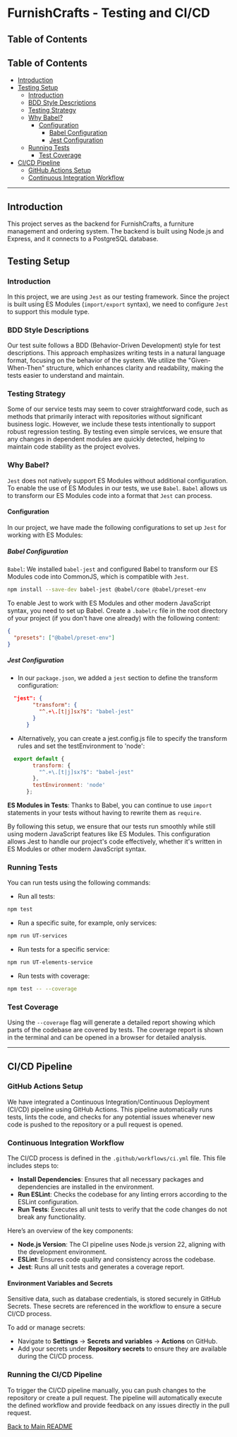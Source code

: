 
# FurnishCrafts - Testing and CI/CD

## Table of Contents

## Table of Contents

- [Introduction](#introduction)
- [Testing Setup](#testing-setup)
    - [Introduction](#introduction)
    - [BDD Style Descriptions](#bdd-style-descriptions)
    - [Testing Strategy](#testing-strategy)
    - [Why Babel?](#why-babel)
        - [Configuration](#configuration)
            - [Babel Configuration](#babel-configuration)
            - [Jest Configuration](#jest-configuration)
    - [Running Tests](#running-tests)
        - [Test Coverage](#test-coverage)
- [CI/CD Pipeline](#cicd-pipeline)
    - [GitHub Actions Setup](#github-actions-setup)
    - [Continuous Integration Workflow](#continuous-integration-workflow)


---

## Introduction

This project serves as the backend for FurnishCrafts, a furniture management and ordering system. The backend is built using Node.js and Express, and it connects to a PostgreSQL database.

## Testing Setup

### Introduction

In this project, we are using `Jest` as our testing framework. Since the project is built using ES Modules (`import/export` syntax), we need to configure `Jest` to support this module type.

### BDD Style Descriptions

Our test suite follows a BDD (Behavior-Driven Development) style for test descriptions. This approach emphasizes writing tests in a natural language format, focusing on the behavior of the system. We utilize the "Given-When-Then" structure, which enhances clarity and readability, making the tests easier to understand and maintain.

### Testing Strategy

Some of our service tests may seem to cover straightforward code, such as methods that primarily interact with repositories without significant business logic. However, we include these tests intentionally to support robust regression testing. By testing even simple services, we ensure that any changes in dependent modules are quickly detected, helping to maintain code stability as the project evolves.

### Why Babel?

`Jest` does not natively support ES Modules without additional configuration. To enable the use of ES Modules in our tests, we use `Babel`. `Babel` allows us to transform our ES Modules code into a format that `Jest` can process.

#### Configuration

In our project, we have made the following configurations to set up `Jest` for working with ES Modules:

##### Babel Configuration

`Babel`: We installed `babel-jest` and configured Babel to transform our ES Modules code into CommonJS, which is compatible with `Jest`.

```bash
npm install --save-dev babel-jest @babel/core @babel/preset-env
```

To enable Jest to work with ES Modules and other modern JavaScript syntax, you need to set up Babel. Create a `.babelrc` file in the root directory of your project (if you don't have one already) with the following content:

```json
{
  "presets": ["@babel/preset-env"]
}
```

##### Jest Configuration

- In our `package.json`, we added a `jest` section to define the transform configuration:

```json
  "jest": {
        "transform": {
          "^.+\.[t|j]sx?$": "babel-jest"
        }
      }
```

- Alternatively, you can create a jest.config.js file to specify the transform rules and set the testEnvironment to 'node':

```javascript
  export default {
        transform: {
          "^.+\.[t|j]sx?$": "babel-jest"
        },
        testEnvironment: 'node'
      };
```

**ES Modules in Tests**: Thanks to Babel, you can continue to use `import` statements in your tests without having to rewrite them as `require`.

By following this setup, we ensure that our tests run smoothly while still using modern JavaScript features like ES Modules. This configuration allows Jest to handle our project's code effectively, whether it's written in ES Modules or other modern JavaScript syntax.

### Running Tests

You can run tests using the following commands:

- Run all tests:

```bash
npm test
```

- Run a specific suite, for example, only services:

```bash
npm run UT-services
```

- Run tests for a specific service:

```bash
npm run UT-elements-service
```

- Run tests with coverage:

```bash
npm test -- --coverage
```

### Test Coverage

Using the `--coverage` flag will generate a detailed report showing which parts of the codebase are covered by tests. The coverage report is shown in the terminal and can be opened in a browser for detailed analysis.

---
## CI/CD Pipeline

### GitHub Actions Setup

We have integrated a Continuous Integration/Continuous Deployment (CI/CD) pipeline using GitHub Actions. This pipeline automatically runs tests, lints the code, and checks for any potential issues whenever new code is pushed to the repository or a pull request is opened.

### Continuous Integration Workflow

The CI/CD process is defined in the `.github/workflows/ci.yml` file. This file includes steps to:

- **Install Dependencies**: Ensures that all necessary packages and dependencies are installed in the environment.
- **Run ESLint**: Checks the codebase for any linting errors according to the ESLint configuration.
- **Run Tests**: Executes all unit tests to verify that the code changes do not break any functionality.

Here’s an overview of the key components:

- **Node.js Version**: The CI pipeline uses Node.js version 22, aligning with the development environment.
- **ESLint**: Ensures code quality and consistency across the codebase.
- **Jest**: Runs all unit tests and generates a coverage report.

#### Environment Variables and Secrets

Sensitive data, such as database credentials, is stored securely in GitHub Secrets. These secrets are referenced in the workflow to ensure a secure CI/CD process.

To add or manage secrets:
- Navigate to **Settings** → **Secrets and variables** → **Actions** on GitHub.
- Add your secrets under **Repository secrets** to ensure they are available during the CI/CD process.

### Running the CI/CD Pipeline

To trigger the CI/CD pipeline manually, you can push changes to the repository or create a pull request. The pipeline will automatically execute the defined workflow and provide feedback on any issues directly in the pull request.



[Back to Main README](../../../README.md)
